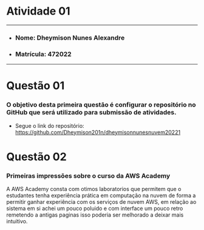 # Atividade 01

---

- ### Nome: Dheymison Nunes Alexandre
- ### Matrícula: 472022
  
---

# Questão 01 

### O objetivo desta primeira questão é configurar o repositório no GitHub que será utilizado para submissão de atividades.

- Segue o link do repositório: https://github.com/Dheymison201n/dheymisonnunesnuvem20221

# Questão 02

### Primeiras impressões sobre o curso da AWS Academy

A AWS Academy consta com otimos laboratorios que permitem que o estudantes tenha experiência prática em computação na nuvem de forma a permitir ganhar experiência com os serviços de nuvem AWS, em relação ao sistema em si achei um pouco poluido e com interface um pouco retro remetendo a antigas paginas isso poderia ser melhorado a deixar mais intuitivo.

